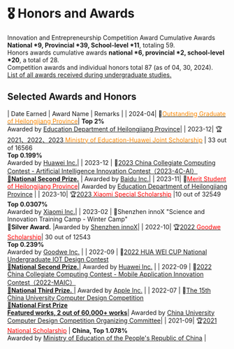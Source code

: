 # 🎖 Honors and Awards

Innovation and Entrepreneurship Competition Award Cumulative Awards **National \*9, Provincial \*39, School-level \*11**, totaling 59. <br>
Honors awards cumulative awards **national \*6, provincial \*2, school-level \*20**, a total of 28. <br>
Competition awards and individual honors total 87 (as of 04, 30, 2024). <br>
[List of all awards received during undergraduate studies.](_pages/includes/heuAwards.md)

## Selected Awards and Honors

| Date Earned | Award Name | Remarks | 
| 2024-04| 🏅[<font color="#fc8803">Outstanding Graduate of Heilongjiang Province</font>]()|  **Top 2%** <br>Awarded  by [Education Department of Heilongjiang Province](http://jyt.hlj.gov.cn/)|
| 2023-12| 🏆️[2021、2022、2023 <font color="#fc8803">Ministry of Education-Huawei Joint Scholarship</font>]() | 33 out of 16566 <br> **Top 0.199%**<br>Awarded by [Huawei Inc.](https://huawei.com)| 
| 2023-12 | 🥈[2023 China Collegiate Computing Contest - Artificial Intelligence Innovation Contest（2023-4C-AI）<br>**🥈National Second Prize.**](https://mp.weixin.qq.com/s/cMY3YsJgaUn4Ew4HvcQXeg) | Awarded by [Baidu Inc.](http://aicontest.baidu.com/)| 
| 2023-11| 🏅[<font color="#ff0000">Merit Student of Heilongjiang Province</font>](http://cstc.hrbeu.edu.cn/2023/1108/c3688a318900/page.htm)| Awarded by [Education Department of Heilongjiang Province](http://jyt.hlj.gov.cn/) | 
| 2023-10| 🏆[2023 <font color="#ff0000">Xiaomi Special Scholarship</font>](http://camel.hrbeu.edu.cn/2023/1011/c1233a316856/page.htm) |10 out of 32549<br> **Top 0.0307%**<br>Awarded by [Xiaomi Inc.](https://www.mi.com/)| 
| 2023-02 | 🥈Shenzhen innoX "Science and Innovation Training Camp - Winter Camp" <br> **🥈Silver Award.** |Awarded by [Shenzhen innoX](https://www.innoxsz.com/)|
| 2022-10| 🏆[2022 <font color="#ff0000">Goodwe Scholarship</font>](http://cstc.hrbeu.edu.cn/2022/0930/c3688a298058/page.htm)| 30 out of 12543 <br>**Top 0.239%**<br>Awarded by [Goodwe Inc.](https://www.goodwe.com/about-goodwe/company-profile) | 
| 2022-09 | 🥈[2022 HUA WEI CUP National Undergraduate IOT Design Contest <br> **🥈National Second Prize.**](http://iot.sjtu.edu.cn/show.aspx?info_lb=34&info_id=2916&flag=2)| Awarded by [Huawei Inc.](https://huawei.com) | 
| 2022-09 | 🥉[2022 China Collegiate Computing Contest - Mobile Application Innovation Contest（2022-MAIC）<br>**🥉National Third Prize.** ](https://mp.weixin.qq.com/s/SLTUPYVuVnZEPulpZu5ZPw)| Awarded by [Apple Inc.](http://www.appcontest.net/) | 
| 2022-07 | 🥇[The 15th China University Computer Design Competition <br> **🥇National First Prize**<br>**Featured works, 2 out of 60,000+ works**](https://2022.jsjds.com.cn/Backend/Common/file/download?name=d6qHRHfkPz81TnnGu8UfzFuRCH7DeDrc.pdf)| Awarded by [China University Computer Design Competition Organizing Committee](https://jsjds.blcu.edu.cn/)| 
| 2021-09| 🏆[2021 <font color="#ff0000">National Scholarship</font>](http://www.moe.gov.cn/jyb_xxgk/s5743/s5744/A05/202112/t20211216_587869.html) | **China, Top 1.078%** <br>Awarded by [Ministry of Education of the People's Republic of China](http://www.moe.gov.cn/jyb_xxgk/s5743/s5744/A05/202112/t20211216_587869.html) | 

